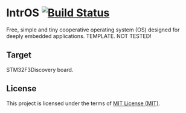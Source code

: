 IntrOS [![Build Status](https://travis-ci.org/stateos/IntrOS-STM32F3Discovery.svg)](https://travis-ci.org/stateos/IntrOS-STM32F3Discovery)
=======

Free, simple and tiny cooperative operating system (OS) designed for deeply embedded applications.
TEMPLATE. NOT TESTED!

Target
-------

STM32F3Discovery board.

License
-------

This project is licensed under the terms of [MIT License (MIT)](https://opensource.org/licenses/MIT).
